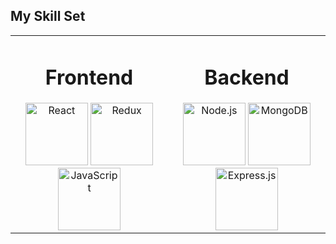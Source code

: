 
## My Skill Set  
<table ><tr><td valign="top" width="50%">

<h1 align='center'> Frontend </h1> 
<div align="center">  
<img  src="https://profilinator.rishav.dev/skills-assets/react-original-wordmark.svg" alt="React" height="100" width='100' />  
<img  src="https://profilinator.rishav.dev/skills-assets/redux-original.svg" alt="Redux" height="100" width='100' /> 
<img  src="https://profilinator.rishav.dev/skills-assets/javascript-original.svg" alt="JavaScript" height="100" width='100'/> 
  
</div></td><td valign="top" width="50%">

<h1 align='center'> Backend </h1>   
<div align="center">  
<img  src="https://profilinator.rishav.dev/skills-assets/nodejs-original-wordmark.svg" alt="Node.js" height="100" width='100' /> 
<img  src="https://profilinator.rishav.dev/skills-assets/mongodb-original-wordmark.svg" alt="MongoDB" height="100" width='100' />  
<img  src="https://profilinator.rishav.dev/skills-assets/express-original-wordmark.svg" alt="Express.js" height="100" width='100' />    
</div></td>

</table>  

<!--
**Rizzes44/Rizzes44** is a ✨ _special_ ✨ repository because its `README.md` (this file) appears on your GitHub profile.

Here are some ideas to get you started:

- 🔭 I’m currently working on ...
- 🌱 I’m currently learning ...
- 👯 I’m looking to collaborate on ...
- 🤔 I’m looking for help with ...
- 💬 Ask me about ...
- 📫 How to reach me: ...
- 😄 Pronouns: ...
- ⚡ Fun fact: ...
-->
